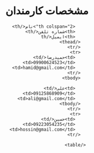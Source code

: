 
<!DOCTYPE html>
<html lang="fa" dir="rtl">
  <head>
    <meta http-equiv="content-type" content="text/html; charset=utf-8" />
    <meta name="viewport" content="width=device-width, initial-scale=1.0">
    <link rel="shortcut icon" href="unnamed (1).png" type="image/png" />
    <title>sabz leran test2</title>
    <style>
     td,th{
       border: solid 1px black;
       padding: 16px;
     } 
     table{
       width: 190px%;
       padding: 10px;
      border-collapse: collapse ;
       text-align: center;
     }
    </style>
  </head>
  <body>
    <h1>مشخصات کارمندان</h1>
  </body>
     <table border="0">
       <tr><thead>
         
         <th colspan="2">نام</th>
         <th>شماره تلفن</th> 
         <th>ایمیل</th
       </thead>
       </tr>
       <tr>
         <td>حمیدرضا</td>
         <td>09900624523</td>
         <td>hamid@gmail.com</td>
       </tr>
       <tbody>
         
         <td>علی</td>
         <td>09125868909</td>
         <td>ali@gmail.com</td>
       </tbody>
       </tr>
       <tr>
         <td>حسین</td>
         <td>09223054235</td>
         <td>hossin@gmail.com</td>
       </tr>
      
     </table>
     

</html>
